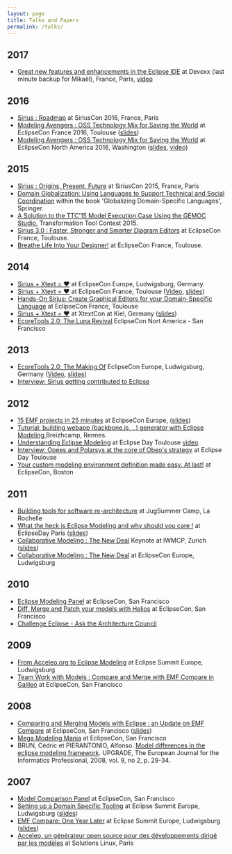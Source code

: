 ```yaml
---
layout: page
title: Talks and Papers
permalink: /talks/
---
```


## 2017
* [Great new features and enhancements in the Eclipse IDE](https://www.slideshare.net/mikaelbarbero/whats-new-in-eclipse-oxygen-devoxx-france-2017) at Devoxx (last minute backup for Mikaël), France, Paris,  [video](https://www.youtube.com/watch?v=jIcFiFZppSw)

## 2016
* [Sirius : Roadmap](http://cedric.brun.io/talks/SiriusCon2016/slides/#/) at SiriusCon 2016, France, Paris
* [Modeling Avengers : OSS Technology Mix for Saving the World](https://www.eclipsecon.org/france2016/session/modeling-avengers-open-source-technology-mix-saving-world) at EclipseCon France 2016, Toulouse ([slides](http://cedric.brun.io/talks/ModelingAvengers/#/))
* [Modeling Avengers : OSS Technology Mix for Saving the World](http://www.infoq.com/presentations/smart-farming-system-tools) at EclipseCon North America 2016, Washington ([slides](http://cedric.brun.io/talks/ModelingAvengers/#/), [video](http://www.infoq.com/presentations/smart-farming-system-tools))

## 2015
* [Sirius : Origins, Present, Future](http://cedric.brun.io/talks/SiriusOriginsPresentFuture/#/) at SiriusCon 2015, France, Paris
* [Domain Globalization: Using Languages to Support Technical and Social Coordination](http://www.springer.com/us/book/9783319261713) within the book 'Globalizing Domain-Specific Languages', Springer.
* [A Solution to the TTC'15 Model Execution Case Using the GEMOC Studio](https://hal.inria.fr/hal-01152342/), Transformation Tool Contest 2015.
* [Sirius 3.0 : Faster, Stronger and Smarter Diagram Editors](http://cedric.brun.io/talks/Sirius300FasterStrongerSmarter/slides/#/) at EclipseCon France, Toulouse.
* [Breathe Life Into Your Designer!](http://siriuslab.github.io/talks/BreatheLifeInYourDesigner/slides/index.html) at EclipseCon France, Toulouse.

## 2014

* [Sirius + Xtext = ♥](https://www.eclipsecon.org/europe2014/session/sirius-xtext-%E2%99%A5) at EclipseCon Europe, Ludwigsburg, Germany. 
* [Sirius + Xtext = ♥](https://www.eclipsecon.org/france2014/sites/default/files/slides/Xtext_Sirius.pdf) at EclipseCon France, Toulouse ([Video](https://www.youtube.com/watch?v=Ha0FbmcLjYY), [slides](https://www.eclipsecon.org/france2014/sites/default/files/slides/Xtext_Sirius.pdf))
* [Hands-On Sirius: Create Graphical Editors for your Domain-Specific Language](https://www.eclipsecon.org/france2014/session/hands-sirius-create-graphical-editors-your-domain-specific-language) at EclipseCon France, Toulouse
* [Sirius + Xtext = ♥](http://www.xtextcon.org/slides/) at XtextCon at Kiel, Germany ([slides](http://www.xtextcon.org/slides/Sirius%20+%20Xtext%20=%20%3C3%20-%20Cedric%20Brun.pdf))
* [EcoreTools 2.0: The Luna Revival](http://fr.slideshare.net/cbrun/ecore-tools2) EclipseCon Nort America - San Francisco

## 2013

* [EcoreTools 2.0: The Making Of](https://www.eclipsecon.org/europe2013/ecoretools-20-making) EclipseCon Europe, Ludwigsburg, Germany ([Video](https://www.youtube.com/watch?v=XSP-oAmmS_E), [slides](https://www.eclipsecon.org/europe2013/sites/eclipsecon.org.europe2013/files/EcoreTools2.pdf))
* [Interview: Sirius getting contributed to Eclipse](https://www.youtube.com/watch?v=hyDxSmbSi2g)

## 2012

* [15 EMF projects in 25 minutes](http://cedric.brun.io/eclipsecon-europe-2012-slides/) at EclipseCon Europe, ([slides](http://cedric.brun.io/eclipsecon-europe-2012-slides/))
* [Tutorial: building webapp (backbone.js, ..) generator with Eclipse Modeling ](https://plus.google.com/+C%C3%A9dricBrun/posts/EKgDZ1grtEv) Breizhcamp, Rennes.
* [Understanding Eclipse Modeling](http://www.eclipsedaytoulouse.com/programme/#modeling) at Eclipse Day Toulouse [video](https://www.youtube.com/watch?v=sFf34a5u92U)
* [Interview: Opees and Polarsys at the core of Obeo's strategy](https://www.youtube.com/watch?v=DD-miRQlnQc) at Eclipse Day Toulouse
* [Your custom modeling environment definition made easy. At last!](http://www.eclipsecon.org/2013/sessions/your-custom-modeling-environment-definition-made-easy-last) at EclipseCon, Boston


## 2011

* [Building tools for software re-architecture](https://sites.google.com/site/jugsummercamp/) at JugSummer Camp, La Rochelle
* [What the heck is Eclipse Modeling and why should you care !](http://www.eclipsedayparis.com/) at EclipseDay Paris ([slides](http://www.eclipsedayparis.com/2011/uploads/slides2011/CedricBrun_EclipseModeling.pdf))
* [Collaborative Modeling : The New Deal](http://www.iwmcp.org/2011/page.php?id=36) Keynote at IWMCP, Zurich ([slides](http://dl.acm.org/citation.cfm?id=2000411&dl=ACM&coll=DL&CFID=484729923&CFTOKEN=19061534))
* [Collaborative Modeling : The New Deal](https://www.eclipsecon.org/europe2011/sessions/collaborative-modeling-new-deal.html) at EclipseCon Europe, Ludwigsburg


## 2010

* [Eclipse Modeling Panel](http://www.eclipsecon.org/2010/sessions/index8474.html?id=1528) at EclipseCon, San Francisco
* [Diff, Merge and Patch your models with Helios](http://www.eclipsecon.org/2010/sessions/index8b56.html?id=1169) at EclipseCon, San Francisco
* [Challenge Eclipse - Ask the Architecture Council](http://www.eclipsecon.org/2010/sessions/index3b81.html?id=1209)

## 2009

* [From Acceleo.org to Eclipse Modeling](http://www.eclipsecon.org/summiteurope2009/sessions9f0a.html?id=971) at Eclipse Summit Europe, Ludwigsburg
* [Team Work with Models : Compare and Merge with EMF Compare in Galileo](https://www.eclipsecon.org/2009/sessions5cad.html?id=461) at EclipseCon, San Francisco

## 2008

* [Comparing and Merging Models with Eclipse : an Update on EMF Compare](https://www.eclipsecon.org/2008/index7123.html?page=sub/&id=328) at EclipseCon, San Francisco ([slides](https://www.eclipsecon.org/2008/sub/attachments/Comparing_and_Merging_Models_with_Eclipse__an_Update_on_EMF_Compare.pdf))
* [Mega Modeling Mania](https://www.eclipsecon.org/2008/index17da.html?page=sub/&id=564) at EclipseCon, San Francisco
* BRUN, Cédric et PIERANTONIO, Alfonso. [Model differences in the eclipse modeling framework](http://www.cepis.org/upgrade/files/2008-II-pierantonio.pdf). UPGRADE, The European Journal for the Informatics Professional, 2008, vol. 9, no 2, p. 29-34.


## 2007
* [Model Comparison Panel](https://www.eclipsecon.org/2007/indexb8e1.html?page=sub/&id=3593) at EclipseCon, San Francisco
* [Setting up a Domain Specific Tooling](http://www.eclipsecon.org/summiteurope2007/index337e.html?page=detail/&id=17) at Eclipse Summit Europe, Ludwigsburg ([slides](http://www.eclipsecon.org/summiteurope2007/presentations/ESE2007_SettingUpDSMtooling.pdf))
* [EMF Compare: One Year Later](http://www.eclipsecon.org/summiteurope2007/index34ed.html?page=detail/&id=24) at Eclipse Summit Europe, Ludwigsburg ([slides](http://www.eclipsecon.org/summiteurope2007/presentations/ESE2007_EMFCompare.pdf))
* [Acceleo, un générateur open source pour des développements dirigé par les modèles](http://scenari-platform.org/projects/others/files/solutionslinux2007.pdf) at Solutions Linux, Paris


